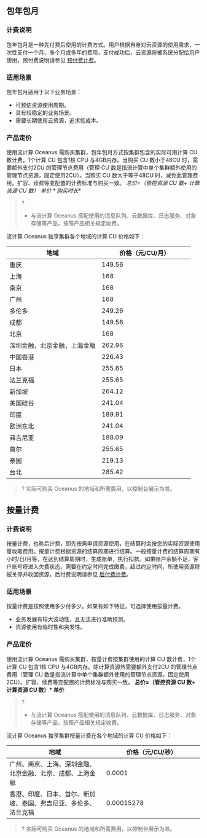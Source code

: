 ## 包年包月
### 计费说明
包年包月是一种先付费后使用的计费方式。用户根据自身对云资源的使用需求，一次性支付一个月、多个月或多年的费用，支付成功后，云资源将被系统分配给用户使用，预付费说明请参见 [预付费计费](https://cloud.tencent.com/document/product/555/9618)。

### 适用场景
包年包月适用于以下业务场景：
- 可预估资源使用周期。
- 具有较稳定的业务场景。
- 需要长期使用云资源，追求低成本。


### 产品定价
使用流计算 Oceanus 需购买集群，包年包月方式按集群包含的实际可用计算 CU 数计费，1个计算 CU 包含1核 CPU 与4GB内存。当购买 CU 数小于48CU 时，需要额外支付2CU 的管理节点费用（管理 CU 数是指流计算中单个集群额外使用的管理节点资源，固定使用2CU）。当购买 CU 数大于等于48CU 时，减免此管理费用。扩容、续费等变配置的计费标准与购买一致。
**总价=（管控资源 CU 数+ 计算资源 CU 数）* 单价 * 购买时长**

>?
>- 与流计算 Oceanus 搭配使用的消息队列、云数据库、日志服务、对象存储等产品，按照产品相关规定收费。

流计算 Oceanus 独享集群各个地域的计算 CU 价格如下：
<table>
<thead>
<tr>
<th width=50%>地域</th>
<th width=50%>价格（元/CU/月）</th>
</tr>
</thead>
<tbody><tr>
<td>重庆</td>
<td>149.56</td>
</tr>
<tr>
<td>上海</td>
<td>168</td>
</tr>
<tr>
<td>南京</td>
<td>168</td>
</tr>
<tr>
<td>广州</td>
<td>168</td>
</tr>
<tr>
<td>多伦多</td>
<td>249.26</td>
</tr>
<tr>
<td>成都</td>
<td>149.56</td>
</tr>
<tr>
<td>北京</td>
<td>168</td>
</tr>
<tr>
<td>深圳金融，北京金融，上海金融</td>
<td>262.96</td>
</tr>
<tr>
<td>中国香港</td>
<td>226.43</td>
</tr>
<tr>
<td>日本</td>
<td>255.65</td>
</tr>
<tr>
<td>法兰克福</td>
<td>255.65</td>
</tr>
<tr>
<td>新加坡</td>
<td>264.12</td>
</tr>
<tr>
<td>美国硅谷</td>
<td>241.04</td>
</tr>
<tr>
<td>印度</td>
<td>189.91</td>
</tr>
<tr>
<td>欧洲东北</td>
<td>241.04</td>
</tr>
<tr>
<td>弗吉尼亚</td>
<td>188.09</td>
</tr>
<tr>
<td>首尔</td>
<td>255.65</td>
</tr>
<tr>
<td>泰国</td>
<td>219.13</td>
</tr>
<tr>
<td>台北</td>
<td>285.42</td>
</tr>
</tbody></table>

>? 实际可购买 Oceanus 的地域和所需费用，以控制台展示为准。


## 按量计费
### 计费说明
按量计费，也称后计费，即先按需申请资源使用，在结算时会按您的实际资源使用量收取费用。按量计费根据资源的结算周期进行结算。一般按量计费的结算周期有小时/日/月等，在达到结算周期时，生成账单，执行扣款。如果账户余额不足，客户账号将进入欠费状态，需要在约定时间完成缴费，超过约定时间，所使用资源将被关停并收回资源，后付费说明请参见 [后付费计费](https://cloud.tencent.com/document/product/555/9617)。

### 适用场景
按量计费是按照使用多少付多少。如果有如下特征，可选择使用按量计费。
- 业务发展有较大波动性，且无法进行准确预测。
- 资源使用有临时性和突发性。

### 产品定价
使用流计算 Oceanus 需购买集群，按量计费按集群使用的计算 CU 数计费，1个计算 CU 包含1核 CPU 与4GB内存。除计算资源外需要额外支付2CU 的管理节点费用（管理 CU 数是指流计算中单个集群额外使用的管理节点资源，固定使用2CU）。扩容、续费等变配置的计费标准与购买一致。
**总价=（管控资源 CU 数+ 计算资源 CU 数）\* 单价**
>?
>- 与流计算 Oceanus 搭配使用的消息队列、云数据库、日志服务、对象存储等产品，按照产品相关规定收费。

流计算 Oceanus 独享集群按量计费在各个地域的计算 CU 价格如下：
<table>
<thead>
<tr>
<th width=50%>地域</th>
<th width=50%>价格（元/CU/秒）</th>
</tr>
</thead>
<tbody><tr>
<td>广州、南京、上海、深圳金融、北京金融、北京、成都、上海金融</td>
<td>0.0001</td>
</tr>
<tr>
<td>香港、印度、日本、首尔、新加坡、泰国、弗吉尼亚、多伦多、法兰克福</td>
<td>0.00015278</td>
</tr>
</tbody>
</table>

>? 实际可购买 Oceanus 的地域和所需费用，以控制台展示为准。

